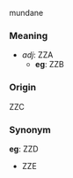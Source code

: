 mundane
### Meaning
+ _adj_: ZZA
    + __eg__: ZZB

### Origin

ZZC

### Synonym

__eg__: ZZD

+ ZZE


